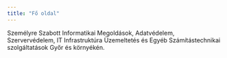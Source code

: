 ```yaml
---
title: "Fő oldal"
---
```


Személyre Szabott Informatikai Megoldások, Adatvédelem, Szervervédelem, IT Infrastruktúra Üzemeltetés és Egyéb Számítástechnikai szolgáltatások Győr és környékén.

<!-- Rendszergazda szolgáltatás és Kiberbiztonság kis- és középvállalkozások részére Győrben és környékén.

Rendszergazda, Etikus Hacker, Go Fejlesztő

Személyre Szabott és Költséghatékony Rendszergazda Szolgáltatást vállalkozása számára Győr és környékén.
 
Kis- és Közepes méretű vállalkozások részére Informatikai Rendszergazda szolgáltatás nyújtása.

Informatikai Rendszergazda szolgáltatás nyújtása Kis- és Közepes méretű vállalkozások részére.

Informatika & Rendszergazda Szolgáltatások.

Győrben és vonzáskörzetében működő kis- és középvállalkozások, valamint szervezetek és önkormányzatok számára informatikai rendszerüzemeltetés és rendszergazda szolgáltatás.

Széleskörű és cégre szabható informatikai szolgáltatások, jól működő és költséghatékony informatikai háttér biztosítása.

Rendszergazda szolgáltatás, rendszerüzemeltetés kis- és középvállalatoknak Győr és környékén.

Egyedi igényekre szabott, biztonságos és hatékony informatikai megoldások kis- és középvállalkozások számára. -->
